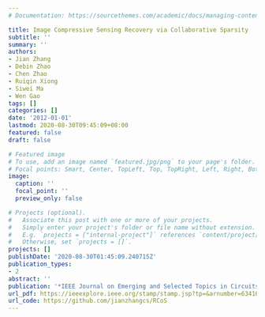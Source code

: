 ```yaml
---
# Documentation: https://sourcethemes.com/academic/docs/managing-content/

title: Image Compressive Sensing Recovery via Collaborative Sparsity
subtitle: ''
summary: ''
authors:
- Jian Zhang
- Debin Zhao
- Chen Zhao
- Ruiqin Xiong
- Siwei Ma
- Wen Gao
tags: []
categories: []
date: '2012-01-01'
lastmod: 2020-08-30T09:45:09+08:00
featured: false
draft: false

# Featured image
# To use, add an image named `featured.jpg/png` to your page's folder.
# Focal points: Smart, Center, TopLeft, Top, TopRight, Left, Right, BottomLeft, Bottom, BottomRight.
image:
  caption: ''
  focal_point: ''
  preview_only: false

# Projects (optional).
#   Associate this post with one or more of your projects.
#   Simply enter your project's folder or file name without extension.
#   E.g. `projects = ["internal-project"]` references `content/project/deep-learning/index.md`.
#   Otherwise, set `projects = []`.
projects: []
publishDate: '2020-08-30T01:45:09.240715Z'
publication_types:
- 2
abstract: ''
publication: '*IEEE Journal on Emerging and Selected Topics in Circuits and Systems (JETCAS)*'
url_pdf: https://ieeexplore.ieee.org/stamp/stamp.jsp?tp=&arnumber=6341094
url_code: https://github.com/jianzhangcs/RCoS
---
```

